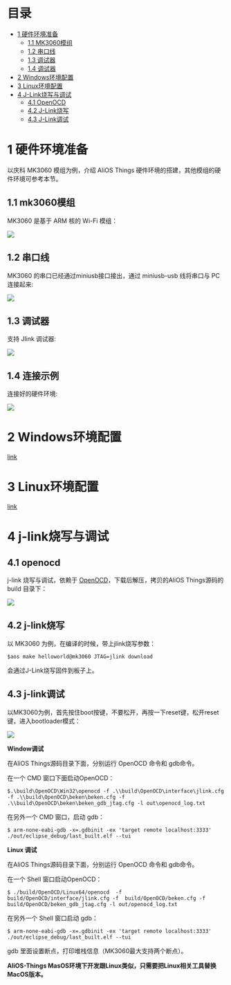 # 目录
- [1 硬件环境准备](#1-硬件环境准备)
    - [1.1 MK3060模组](#11-mk3060模组)
    - [1.2 串口线](#12-串口线)
    - [1.3 调试器](#13-调试器)
    - [1.4 调试器](#14-连接示例)
- [2 Windows环境配置](#2-Windows环境配置)
- [3 Linux环境配置](#2-Linux环境配置)
- [4 J-Link烧写与调试](#4-j-link烧写与调试)
    - [4.1 OpenOCD](#41-openocd)
    - [4.2 J-Link烧写](#42-j-link烧写)
    - [4.3 J-Link调试](#43-j-link调试)
   
# 1 硬件环境准备
以庆科 MK3060 模组为例，介绍 AliOS Things 硬件环境的搭建，其他模组的硬件环境可参考本节。

## 1.1 mk3060模组
MK3060 是基于 ARM 核的 Wi-Fi 模组：

![](https://img.alicdn.com/tfs/TB1dkGJdwoQMeJjy0FoXXcShVXa-4160-2336.jpg)

## 1.2 串口线
MK3060 的串口已经通过miniusb接口接出，通过 miniusb-usb 线将串口与 PC 连接起来:

![](https://img.alicdn.com/tfs/TB16paGdwoQMeJjy0FnXXb8gFXa-4160-2336.jpg)

## 1.3 调试器
支持 Jlink 调试器:

![](https://img.alicdn.com/tfs/TB1bXEjg3MPMeJjy1XcXXXpppXa-4160-2336.jpg)

## 1.4 连接示例
连接好的硬件环境:

![](https://img.alicdn.com/tfs/TB1ThvGg3MPMeJjy1XdXXasrXXa-4160-2336.jpg)

# 2 Windows环境配置
[link](https://github.com/alibaba/AliOS-Things/wiki/AliOS-Things-Windows-Environment-Setup)
# 3 Linux环境配置
[link](https://github.com/alibaba/AliOS-Things/wiki/AliOS-Things-Linux-Environment-Setup)

# 4 j-link烧写与调试
## 4.1 openocd
j-link 烧写与调试，依赖于 [OpenOCD](https://files.alicdn.com/tpsservice/27ba2d597a43abfca94de351dae65dff.zip)，下载后解压，拷贝的AliOS Things源码的 build 目录下：

![](https://img.alicdn.com/tfs/TB1AVBOnMMPMeJjy1XcXXXpppXa-1003-466.png)

## 4.2 j-link烧写
以 MK3060 为例，在编译的时候，带上jlink烧写参数：

`$aos make helloworld@mk3060 JTAG=jlink download`

会通过J-Link烧写固件到板子上。

## 4.3 j-link调试
以MK3060为例，首先按住boot按键，不要松开，再按一下reset键，松开reset键，进入bootloader模式：

![](https://img.alicdn.com/tfs/TB1KjVFhgMPMeJjy1XcXXXpppXa-865-792.png)

**Window调试**  

在AliOS Things源码目录下面，分别运行 OpenOCD 命令和 gdb命令。

在一个 CMD 窗口下面启动OpenOCD：

 `$.\build\OpenOCD\Win32\openocd -f .\\build\OpenOCD\interface\jlink.cfg -f .\\build\OpenOCD\beken\beken.cfg -f .\\build\OpenOCD\beken\beken_gdb_jtag.cfg -l out\openocd_log.txt`

在另外一个 CMD 窗口，启动 gdb：

`$ arm-none-eabi-gdb -x=.gdbinit -ex 'target remote localhost:3333' ./out/eclipse_debug/last_built.elf --tui`

**Linux 调试**  

在AliOS Things源码目录下面，分别运行 OpenOCD 命令和 gdb命令。

在一个 Shell 窗口启动OpenOCD：

 `$ ./build/OpenOCD/Linux64/openocd  -f  build/OpenOCD/interface/jlink.cfg -f  build/OpenOCD/beken.cfg -f  build/OpenOCD/beken_gdb_jtag.cfg -l out/openocd_log.txt`

在另外一个 Shell 窗口启动 gdb：

`$ arm-none-eabi-gdb -x=.gdbinit -ex 'target remote localhost:3333' ./out/eclipse_debug/last_built.elf --tui`

gdb 里面设置断点，打印堆栈信息（MK3060最大支持两个断点）。



**AliOS-Things MasOS环境下开发跟Linux类似，只需要把Linux相关工具替换MacOS版本。**

